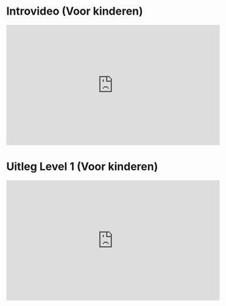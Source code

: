 # Introvideo  (Voor kinderen)

<iframe width="560" height="315" src="https://www.youtube.com/embed/CvButplmN64" frameborder="0" allow="accelerometer; autoplay; encrypted-media; gyroscope; picture-in-picture" allowfullscreen></iframe>

# Uitleg Level 1 (Voor kinderen)

<iframe width="560" height="315" src="https://www.youtube.com/embed/LKnQvUvCRqM" frameborder="0" allow="accelerometer; autoplay; encrypted-media; gyroscope; picture-in-picture" allowfullscreen></iframe>

